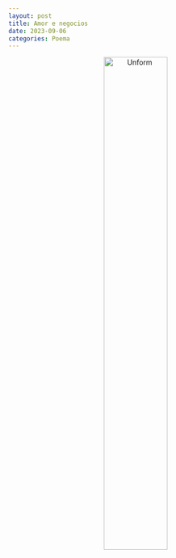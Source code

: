 ```yaml
---
layout: post
title: Amor e negocios
date: 2023-09-06
categories: Poema
---
```


<p align="center">
<img src="{{ site.baseurl }}/images/2023-09-06-.png" height="50%" width="50%" alt="Unform" />
</p>

